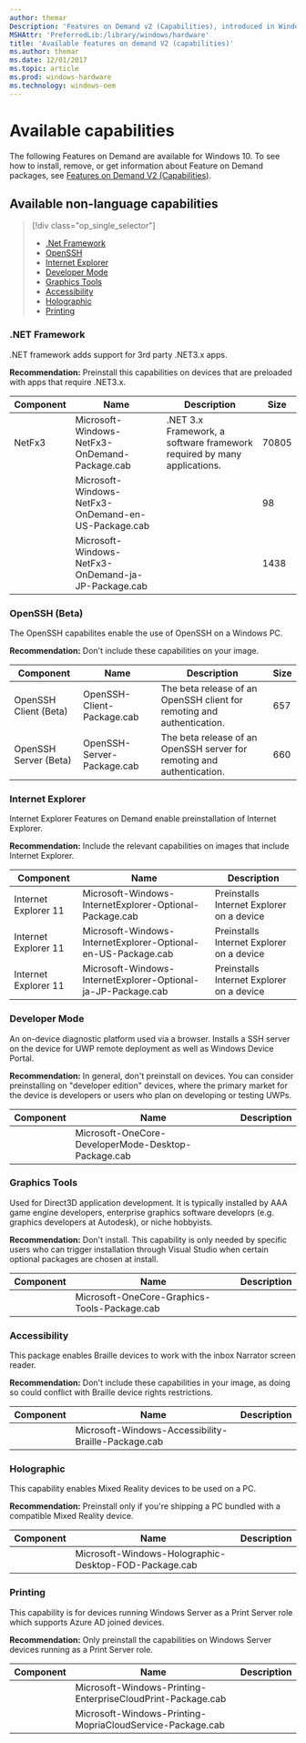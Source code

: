 ```yaml
---
author: themar
Description: 'Features on Demand v2 (Capabilities), introduced in Windows 10, are Windows feature packages that can be added at any time. This page describes non-language FoDs.'
MSHAttr: 'PreferredLib:/library/windows/hardware'
title: 'Available features on demand V2 (capabilities)'
ms.author: themar
ms.date: 12/01/2017
ms.topic: article
ms.prod: windows-hardware
ms.technology: windows-oem
---
```


# Available capabilities

The following Features on Demand are available for Windows 10. To see how to install, remove, or get information about Feature on Demand packages, see [Features on Demand V2 (Capabilities)](features-on-demand-v2--capabilities.md). 

## Available non-language capabilities

> [!div class="op_single_selector"]
> - [.Net Framework](#dotnet)
> - [OpenSSH](#openssh)
> - [Internet Explorer](#internet-explorer)
> - [Developer Mode](#developer-mode)
> - [Graphics Tools](#graphics-tools)
> - [Accessibility](#accessibility)
> - [Holographic](#holographic)
> - [Printing](#printing)

### <span id="DOTNET"></span><span id="dotnet"></span> .NET Framework  

.NET framework adds support for 3rd party .NET3.x apps.

**Recommendation:** Preinstall this capabilities on devices that are preloaded with apps that require .NET3.x.

| Component | Name | Description                                            | Size |
|-----------|-----------------------------------|--------------------------------------| --- |
| NetFx3    | Microsoft-Windows-NetFx3-OnDemand-Package.cab     | .NET 3.x Framework, a software framework required by many applications. | 70805 |
|           | Microsoft-Windows-NetFx3-OnDemand-en-US-Package.cab |   | 98   |
|           | Microsoft-Windows-NetFx3-OnDemand-ja-JP-Package.cab |   | 1438 |



### <span id="OPENSSH"></span><span id="openssh"></span> OpenSSH (Beta)

The OpenSSH capabilites enable the use of OpenSSH on a Windows PC.

**Recommendation:** Don't include these capabilities on your image.

| Component          | Name                       | Description                                   | Size |
|-----------------------|---------------------------|-------------------------------------|-----|
| OpenSSH Client (Beta) | OpenSSH-Client-Package.cab | The beta release of an OpenSSH client for remoting and authentication. | 657 |
| OpenSSH Server (Beta) | OpenSSH-Server-Package.cab | The beta release of an OpenSSH server for remoting and authentication. | 660 |


### Internet Explorer

Internet Explorer Features on Demand enable preinstallation of Internet Explorer.

**Recommendation:** Include the relevant capabilities on images that include Internet Explorer.

| Component | Name |  Description |
|-----------------------|---------------------------------------------------|---------------------|
| Internet Explorer 11  | Microsoft-Windows-InternetExplorer-Optional-Package.cab | Preinstalls Internet Explorer on a device |
| Internet Explorer 11  | Microsoft-Windows-InternetExplorer-Optional-en-US-Package.cab | Preinstalls Internet Explorer on a device |
| Internet Explorer 11  | Microsoft-Windows-InternetExplorer-Optional-ja-JP-Package.cab | Preinstalls Internet Explorer on a device |

### Developer Mode

An on-device diagnostic platform used via a browser.  Installs a SSH server on the device for UWP remote deployment as well as Windows Device Portal.

**Recommendation:** In general, don't preinstall on devices. You can consider preinstalling on "developer edition" devices, where the primary market for the device is developers or users who plan on developing or testing UWPs.

| Component | Name |  Description |
|-----------------------|---------------------------------------------------|---------------------|
|  | Microsoft-OneCore-DeveloperMode-Desktop-Package.cab |  |

### Graphics Tools

Used for Direct3D application development.  It is typically installed by AAA game engine developers, enterprise graphics software developrs (e.g. graphics developers at Autodesk), or niche hobbyists.  

**Recommendation:** Don't install. This capability is only needed by specific users who can trigger installation through Visual Studio when certain optional packages are chosen at install.

| Component | Name |  Description |
|-----------------------|---------------------------------------------------|---------------------|
|  | Microsoft-OneCore-Graphics-Tools-Package.cab |  |

### Accessibility

This package enables Braille devices to work with the inbox Narrator screen reader.

**Recommendation:** Don't include these capabilities in your image, as doing so could conflict with Braille device rights restrictions.

| Component | Name |  Description |
|-----------------------|---------------------------------------------------|---------------------|
|  | Microsoft-Windows-Accessibility-Braille-Package.cab |  |

### Holographic

This capability enables Mixed Reality devices to be used on a PC.

**Recommendation:** Preinstall only if you're shipping a PC bundled with a compatible Mixed Reality device.

| Component | Name |  Description |
|-----------------------|---------------------------------------------------|---------------------|
|  | Microsoft-Windows-Holographic-Desktop-FOD-Package.cab |  |


### Printing

This capability is for devices running Windows Server as a Print Server role which supports Azure AD joined devices.

**Recommendation:** Only preinstall the capabilities on Windows Server devices running as a Print Server role.

| Component | Name |  Description |
|-----------------------|---------------------------------------------------|---------------------|
|  | Microsoft-Windows-Printing-EnterpriseCloudPrint-Package.cab |  |
|  | Microsoft-Windows-Printing-MopriaCloudService-Package.cab | |
